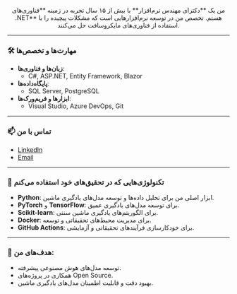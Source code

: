 <!-- شروع بخش مقدمه با تصویر پروفایل -->
<p align="center"> 
  من یک **دکترای مهندس نرم‌افزار** با بیش از ۱۵ سال تجربه در زمینه **فناوری‌های .NET** هستم. 
  تخصص من در توسعه نرم‌افزارهایی است که مشکلات پیچیده را با استفاده از فناوری‌های مایکروسافت حل می‌کنند.
</p>

---

### 🛠️ مهارت‌ها و تخصص‌ها
- **زبان‌ها و فناوری‌ها**: 
  - C#, ASP.NET, Entity Framework, Blazor
- **پایگاه‌داده‌ها**: 
  - SQL Server, PostgreSQL
- **ابزارها و فریم‌ورک‌ها**: 
  - Visual Studio, Azure DevOps, Git

---

### 📫 تماس با من
- [LinkedIn](https://www.linkedin.com/in/mahdi-aghtaee-00914696/)
- [Email](mailto:mahdi.aghtaee@gmail.com)

---

### 🔧 تکنولوژی‌هایی که در تحقیق‌های خود استفاده می‌کنم
- **Python**: ابزار اصلی من برای تحلیل داده‌ها و توسعه مدل‌های یادگیری ماشین.
- **PyTorch** و **TensorFlow**: برای توسعه مدل‌های یادگیری عمیق.
- **Scikit-learn**: برای الگوریتم‌های یادگیری ماشین سنتی.
- **Docker**: برای مدیریت محیط‌های تحقیقاتی و توسعه.
- **GitHub Actions**: برای خودکارسازی فرآیندهای تحقیقاتی و آزمایشی.

---

### 🌱 هدف‌های من:
- توسعه مدل‌های هوش مصنوعی پیشرفته.
- همکاری در پروژه‌های Open Source.
- بهبود دقت و قابلیت اطمینان مدل‌های یادگیری ماشین.

